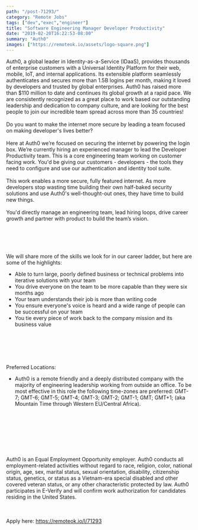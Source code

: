 ```yaml
---
path: "/post-71293/"
category: "Remote Jobs"
tags: ["dev","exec","engineer"]
title: "Software Engineering Manager Developer Productivity"
date: "2019-02-20T16:22:53-08:00"
summary: "Auth0"
images: ["https://remoteok.io/assets/logo-square.png"]
---
```


Auth0, a global leader in Identity-as-a-Service (IDaaS), provides thousands of enterprise customers with a Universal Identity Platform for their web, mobile, IoT, and internal applications. Its extensible platform seamlessly authenticates and secures more than 1.5B logins per month, making it loved by developers and trusted by global enterprises. Auth0 has raised more than $110 million to date and continues its global growth at a rapid pace. We are consistently recognized as a great place to work based our outstanding leadership and dedication to company culture, and are looking for the best people to join our incredible team spread across more than 35 countries!<br /><br />Do you want to make the internet more secure by leading a team focused on making developer's lives better?<br /><br />Here at Auth0 we&rsquo;re focused on securing the internet by powering the login box. We&rsquo;re currently hiring an experienced manager to lead the Developer Productivity team. This is a core engineering team working on customer facing work. You'd be giving our customers - developers - the tools they need to configure and use our authentication and identity tool suite.<br /><br />This work enables a more secure, fully featured internet. As more developers stop wasting time building their own half-baked security solutions and use Auth0's well-thought-out ones, they have time to build new things.<br /><br />You'd directly manage an engineering team, lead hiring loops, drive career growth and partner with product to build the team&rsquo;s vision.<br /><br /><br /><br /><br /><br />We will share more of the skills we look for in our career ladder, but here are some of the highlights:<br /><ul><li>Able to turn large, poorly defined business or technical problems into iterative solutions with your team</li><li>You drive everyone on the team to be more capable than they were six months ago</li><li>Your team understands their job is more than writing code</li><li>You ensure everyone's voice is heard and a wide range of people can be successful on your team</li><li>You tie every piece of work back to the company mission and its business value</li></ul><br /><br /><br /><br /><br />Preferred Locations:<br /><ul><li>Auth0 is a remote friendly and a deeply distributed company with the majority of engineering leadership working from outside an office. To be most effective in this role the following time-zones are preferred: GMT-7; GMT-6; GMT-5; GMT-4; GMT-3; GMT-2; GMT-1; GMT; GMT+1; (aka Mountain Time through Western EU/Central Africa).</li></ul><br /><br /><br /><br /><br /><br /><br />Auth0 is an Equal Employment Opportunity employer. Auth0 conducts all employment-related activities without regard to race, religion, color, national origin, age, sex, marital status, sexual orientation, disability, citizenship status, genetics, or status as a Vietnam-era special disabled and other covered veteran status, or any other characteristic protected by law. Auth0 participates in E-Verify and will confirm work authorization for candidates residing in the United States.

<br/>
<br/>
Apply here: <A HREF="https://remoteok.io/l/71293">https://remoteok.io/l/71293</A>
